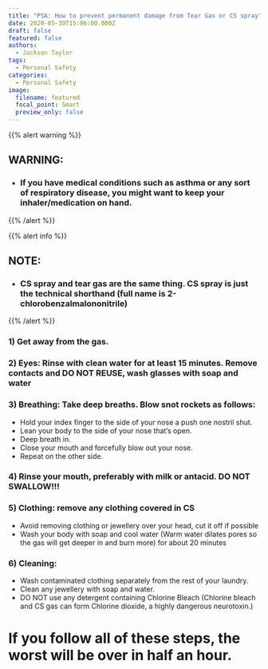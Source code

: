 ```yaml
---
title: "PSA: How to prevent permanent damage from Tear Gas or CS spray"
date: 2020-05-30T15:06:00.000Z
draft: false
featured: false
authors:
  - Jackson Taylor
tags:
  - Personal Safety
categories:
  - Personal Safety
image:
  filename: featured
  focal_point: Smart
  preview_only: false
---
```


{{% alert warning %}}
## WARNING:
- ### If you have medical conditions such as asthma or any sort of respiratory disease, you might want to keep your inhaler/medication on hand.
{{% /alert %}}

{{% alert info %}}
## NOTE:
- ### CS spray and tear gas are the same thing. CS spray is just the technical shorthand (full name is 2-chlorobenzalmalononitrile)
{{% /alert %}}

### 1) Get away from the gas.
### 2) Eyes: Rinse with clean water for at least 15 minutes. Remove contacts and DO NOT REUSE, wash glasses with soap and water
### 3) Breathing: Take deep breaths. Blow snot rockets as follows:
- Hold your index finger to the side of your nose a push one nostril shut.
- Lean your body to the side of your nose that’s open.
- Deep breath in.
- Close your mouth and forcefully blow out your nose.
- Repeat on the other side.
### 4) Rinse your mouth, preferably with milk or antacid. DO NOT SWALLOW!!!
### 5) Clothing: remove any clothing covered in CS
- Avoid removing clothing or jewellery over your head, cut it off if possible
- Wash your body with soap and cool water (Warm water dilates pores so the gas will get deeper in and burn more) for about 20 minutes
### 6) Cleaning:
- Wash contaminated clothing separately from the rest of your laundry.
- Clean any jewellery with soap and water.
- DO NOT use any detergent containing Chlorine Bleach (Chlorine bleach and CS gas can form Chlorine dioxide, a highly dangerous neurotoxin.)
# If you follow all of these steps, the worst will be over in half an hour.
